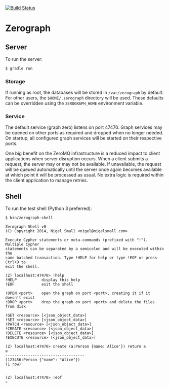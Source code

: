[![Build Status](https://travis-ci.org/zerograph/zerograph.png)](https://travis-ci.org/zerograph/zerograph)

# Zerograph

## Server

To run the server:

```bash
$ gradle run
```

### Storage

If running as root, the databases will be stored in ``/var/zerograph`` by
default. For other users, the ``$HOME/.zerograph`` directory will be used.
These defaults can be overridden using the ``ZEROGRAPH_HOME`` environment
variable.

### Service

The default service (graph zero) listens on port 47470. Graph services may be
opened on other ports as required and dropped when no longer needed. On
startup, all configured graph services will be started on their respective
ports.

One big benefit on the ZeroMQ infrastructure is a reduced impact to client
applications when server disruption occurs. When a client submits a request,
the server may or may not be available. If unavailable, the request will be
queued automatically until the server once again becomes available at which
point it will be processed as usual. No extra logic is required within the
client application to manage retries.


## Shell

To run the test shell (Python 3 preferred):

```
$ bin/zerograph-shell

Zerøgraph Shell v0
(C) Copyright 2014, Nigel Small <nigel@nigelsmall.com>

Execute Cypher statements or meta-commands (prefixed with "!"). Multiple Cypher
statements can be separated by a semicolon and will be executed within the
same batched transaction. Type !HELP for help or type !EOF or press Ctrl+D to
exit the shell.

(Z) localhost:47470> !help
!HELP           display this help
!EOF            exit the shell

!OPEN <port>    open the graph on port <port>, creating it if it doesn't exist
!DROP <port>    drop the graph on port <port> and delete the files from disk

!GET <resource> [<json_object_data>]
!SET <resource> [<json_object_data>]
!PATCH <resource> [<json_object_data>]
!CREATE <resource> [<json_object_data>]
!DELETE <resource> [<json_object_data>]
!EXECUTE <resource> [<json_object_data>]

(Z) localhost:47470> create (a:Person {name:'Alice'}) return a
a
-----------------------------------
(123456:Person {"name": "Alice"})
(1 row)


(Z) localhost:47470> !eof
⌁
```
